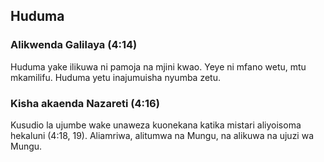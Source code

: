 ## Huduma

### Alikwenda Galilaya (4:14)

Huduma yake ilikuwa ni pamoja na mjini kwao. Yeye ni mfano wetu, mtu mkamilifu. Huduma yetu inajumuisha nyumba zetu.
### Kisha akaenda Nazareti (4:16)

Kusudio la ujumbe wake unaweza kuonekana katika mistari aliyoisoma hekaluni (4:18, 19). Aliamriwa, alitumwa na Mungu, na alikuwa na ujuzi wa Mungu.
